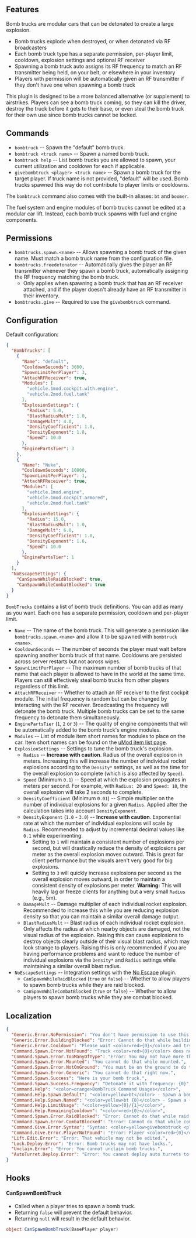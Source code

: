 ## Features

Bomb trucks are modular cars that can be detonated to create a large explosion.

- Bomb trucks explode when destroyed, or when detonated via RF broadcasters
- Each bomb truck type has a separate permission, per-player limit, cooldown, explosion settings and optional RF receiver
- Spawning a bomb truck auto assigns its RF frequency to match an RF transmitter being held, on your belt, or elsewhere in your inventory
- Players with permission will be automatically given an RF transmitter if they don't have one when spawning a bomb truck

This plugin is designed to be a more balanced alternative (or supplement) to airstrikes. Players can see a bomb truck coming, so they can kill the driver, destroy the truck before it gets to their base, or even steal the bomb truck for their own use since bomb trucks cannot be locked.

## Commands

- `bombtruck` -- Spawn the "default" bomb truck.
- `bombtruck <truck name>` -- Spawn a named bomb truck.
- `bombtruck help` -- List bomb trucks you are allowed to spawn, your current utilization and cooldown for each if applicable.
- `givebombtruck <player> <truck name>` -- Spawn a bomb truck for the target player. If truck name is not provided, "default" will be used. Bomb trucks spawned this way do not contribute to player limits or cooldowns.

The `bombtruck` command also comes with the built-in aliases: `bt` and `boomer`.

The fuel system and engine modules of bomb trucks cannot be edited at a modular car lift. Instead, each bomb truck spawns with fuel and engine components.

## Permissions

- `bombtrucks.spawn.<name>` -- Allows spawning a bomb truck of the given name. Must match a bomb truck name from the configuration file.
- `bombtrucks.freedetonator` -- Automatically gives the player an RF transmitter whenever they spawn a bomb truck, automatically assigning the RF frequency matching the bomb truck.
  - Only applies when spawning a bomb truck that has an RF receiver attached, and if the player doesn't already have an RF transmitter in their inventory.
- `bombtrucks.give` -- Required to use the `givebombtruck` command.

## Configuration

Default configuration:

```json
{
  "BombTrucks": [
    {
      "Name": "default",
      "CooldownSeconds": 3600,
      "SpawnLimitPerPlayer": 3,
      "AttachRFReceiver": true,
      "Modules": [
        "vehicle.1mod.cockpit.with.engine",
        "vehicle.2mod.fuel.tank"
      ],
      "ExplosionSettings": {
        "Radius": 5.0,
        "BlastRadiusMult": 1.0,
        "DamageMult": 4.0,
        "DensityCoefficient": 1.0,
        "DensityExponent": 1.8,
        "Speed": 10.0
      },
      "EnginePartsTier": 3
    },
    {
      "Name": "Nuke",
      "CooldownSeconds": 10800,
      "SpawnLimitPerPlayer": 1,
      "AttachRFReceiver": true,
      "Modules": [
        "vehicle.1mod.engine",
        "vehicle.1mod.cockpit.armored",
        "vehicle.2mod.fuel.tank"
      ],
      "ExplosionSettings": {
        "Radius": 15.0,
        "BlastRadiusMult": 1.0,
        "DamageMult": 6.0,
        "DensityCoefficient": 1.0,
        "DensityExponent": 1.6,
        "Speed": 10.0
      },
      "EnginePartsTier": 1
    }
  ],
  "NoEscapeSettings": {
    "CanSpawnWhileRaidBlocked": true,
    "CanSpawnWhileCombatBlocked": true
  }
}
```

`BombTrucks` contains a list of bomb truck definitions. You can add as many as you want. Each one has a separate permission, cooldown and per-player limit.
- `Name` -- The name of the bomb truck. This will generate a permission like `bombtrucks.spawn.<name>` and allow it to be spawned with `bombtruck <name>`.
- `CooldownSeconds` -- The number of seconds the player must wait before spawning another bomb truck of that name. Cooldowns are persisted across server restarts but not across wipes.
- `SpawnLimitPerPlayer` -- The maximum number of bomb trucks of that name that each player is allowed to have in the world at the same time. Players can still effectively steal bomb trucks from other players regardless of this limit.
- `AttachRFReceiver` -- Whether to attach an RF receiver to the first cockpit module. The initial frequency is random but can be changed by interacting with the RF receiver. Broadcasting the frequency will detonate the bomb truck. Multiple bomb trucks can be set to the same frequency to detonate them simultaneously.
- `EnginePartsTier` (`1`, `2` or `3`) -- The quality of engine components that will be automatically added to the bomb truck's engine modules.
- `Modules` -- List of module item short names for modules to place on the car. Item short names can be found on the [uMod item list page](https://umod.org/documentation/games/rust/definitions).
- `ExplosionSettings` -- Settings to tune the bomb truck's explosion.
  - `Radius` -- **Increase with caution**. Radius of the overall explosion in meters. Increasing this will increase the number of individual rocket explosions according to the `Density*` settings, as well as the time for the overall explosion to complete (which is also affected by `Speed`).
  - `Speed` (Minimum `0.1`) -- Speed at which the explosion propagates in meters per second. For example, with `Radius: 20` and `Speed: 10`, the overall explosion will take 2 seconds to complete.
  - `DensityCoefficient` (Minimum `0.01`) -- Simple multiplier on the number of individual explosions for a given `Radius`. Applied after the calculation takes into account `DensityExponent`.
  - `DensityExponent` (`1.0` - `3.0`) -- **Increase with caution**. Exponential rate at which the number of individual explosions will scale by `Radius`. Recommended to adjust by incremental decimal values like `0.1` while experimenting.
    - Setting to `1` will maintain a consistent number of explosions per second, but will drastically reduce the density of explosions per meter as the overall explosion moves outward. This is great for client performance but the visuals aren't very good for big explosions.
    - Setting to `3` will quickly increase explosions per second as the overall explosion moves outward, in order to maintain a consistent density of explosions per meter. **Warning:** This will heavily lag or freeze clients for anything but a very small `Radius` (e.g., 5m).
  - `DamageMult` -- Damage multiplier of each individual rocket explosion. Recommended to increase this while you are reducing explosion density so that you can maintain a similar overall damage output.
  - `BlastRadiusMult` -- Blast radius of each individual rocket explosion. Only affects the radius at which nearby objects are damaged, not the visual radius of the explosion. Raising this can cause explosions to destroy objects clearly outside of their visual blast radius, which may look strange to players. Raising this is only recommended if you are having performance problems and want to reduce the number of individual explosions via the `Density*` and `Radius` settings while maintaining a similar overall blast radius.
- `NoEscapeSettings` -- Integration settings with the [No Escape](https://umod.org/plugins/no-escape) plugin.
  - `CanSpawnWhileRaidBlocked` (`true` or `false`) -- Whether to allow players to spawn bomb trucks while they are raid blocked.
  - `CanSpawnWhileCombatBlocked` (`true` or `false`) -- Whether to allow players to spawn bomb trucks while they are combat blocked.

## Localization
```json
{
  "Generic.Error.NoPermission": "You don't have permission to use this command.",
  "Generic.Error.BuildingBlocked": "Error: Cannot do that while building blocked.",
  "Generic.Error.Cooldown": "Please wait <color=red>{0}</color> and try again.",
  "Command.Spawn.Error.NotFound": "Truck <color=red>{0}</color> does not exist.",
  "Command.Spawn.Error.TooManyOfType": "Error: You may not have more than <color=red>{0}</color> of that truck.",
  "Command.Spawn.Error.Mounted": "You cannot do that while mounted.",
  "Command.Spawn.Error.NotOnGround": "You must be on the ground to do that.",
  "Command.Spawn.Error.Generic": "You cannot do that right now.",
  "Command.Spawn.Success": "Here is your bomb truck.",
  "Command.Spawn.Success.Frequency": "Detonate it with frequency: {0}",
  "Command.Help": "<color=orange>BombTruck Command Usages</color>",
  "Command.Help.Spawn.Default": "<color=yellow>bt</color> - Spawn a bomb truck",
  "Command.Help.Spawn.Named": "<color=yellow>bt {0}</color> - Spawn a {0} truck",
  "Command.Help.LimitUsage": "<color=yellow>{0}/{1}</color>",
  "Command.Help.RemainingCooldown": "<color=red>{0}</color>",
  "Command.Spawn.Error.RaidBlocked": "Error: Cannot do that while raid blocked.",
  "Command.Spawn.Error.CombatBlocked": "Error: Cannot do that while combat blocked.",
  "Command.Give.Error.Syntax": "Syntax: <color=yellow>givebombtruck <player> <truck name></color>",
  "Command.Give.Error.PlayerNotFound": "Error: Player <color=red>{0}</color> not found.",
  "Lift.Edit.Error": "Error: That vehicle may not be edited.",
  "Lock.Deploy.Error": "Error: Bomb trucks may not have locks.",
  "Unclaim.Error": "Error: You cannot unclaim bomb trucks.",
  "AutoTurret.Deploy.Error": "Error: You cannot deploy auto turrets to bomb trucks."
}
```

## Hooks

#### CanSpawnBombTruck

- Called when a player tries to spawn a bomb truck.
- Returning `false` will prevent the default behavior.
- Returning `null` will result in the default behavior.

```csharp
object CanSpawnBombTruck(BasePlayer player)
```
